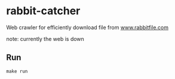 # rabbit-catcher
Web crawler for efficiently download file from www.rabbitfile.com

note: currently the web is down
## Run
```make run```
